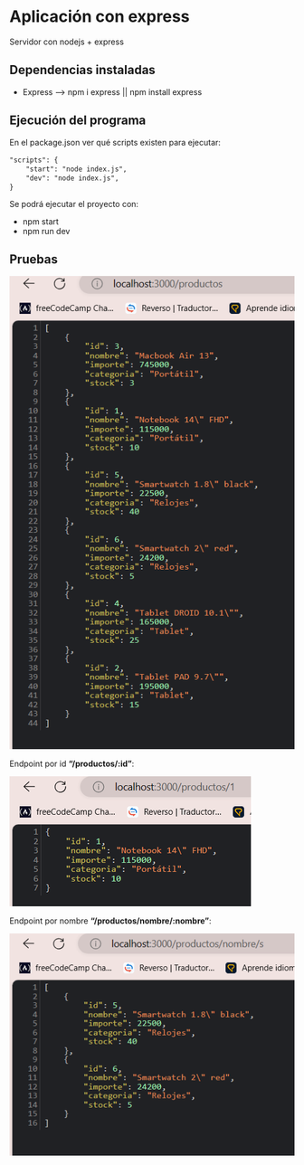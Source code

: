 # Aplicación con express

Servidor con nodejs + express

## Dependencias instaladas
- Express --> npm i express || npm install express

## Ejecución del programa

En el package.json ver qué scripts existen para ejecutar:

```
"scripts": {
    "start": "node index.js",
    "dev": "node index.js",
}
```

Se podrá ejecutar el proyecto con:
- npm start
- npm run dev

## Pruebas

![● /productos](assets/productos.png)

Endpoint por id **“/productos/:id”**:

![● /productos/:id](assets/productos_id.png)

Endpoint por nombre **“/productos/nombre/:nombre”**:

![● /productos/:nombre](assets/productos_nombre.png)